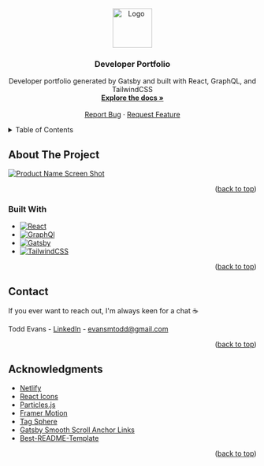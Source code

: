 <a name="readme-top"></a>

<!-- PROJECT LOGO -->
<br />
<div align="center">
  <a href="https://github.com/tomiev/portfolio">
    <img src="public/favicon.ico" alt="Logo" width="80" height="80">
  </a>

<h3 align="center">Developer Portfolio</h3>

  <p align="center">
    Developer portfolio generated by Gatsby and built with React, GraphQL, and TailwindCSS
    <br />
    <a href="https://github.com/tomiev/portfolio"><strong>Explore the docs »</strong></a>
    <br />
    <br />
    <a href="https://github.com/tomiev/portfolio/issues">Report Bug</a>
    ·
    <a href="https://github.com/tomiev/portfolio/issues">Request Feature</a>
  </p>
</div>



<!-- TABLE OF CONTENTS -->
<details>
  <summary>Table of Contents</summary>
  <ol>
    <li>
      <a href="#about-the-project">About The Project</a>
      <ul>
        <li><a href="#built-with">Built With</a></li>
      </ul>
    </li>
    <li><a href="#contact">Contact</a></li>
    <li><a href="#acknowledgments">Acknowledgments</a></li>
  </ol>
</details>



<!-- ABOUT THE PROJECT -->
## About The Project

[![Product Name Screen Shot][product-screenshot]](https://toddevans.dev)

<p align="right">(<a href="#readme-top">back to top</a>)</p>



### Built With

* [![React][React.js]][React-url]
* [![GraphQl][GraphQL]][GraphQL-url]
* [![Gatsby][Gatsby]][Gatsby-url]
* [![TailwindCSS][TailwindCSS]][TailwindCSS-url]

<p align="right">(<a href="#readme-top">back to top</a>)</p>

<!-- CONTACT -->
## Contact

If you ever want to reach out, I'm always keen for a chat ☕️

Todd Evans - [LinkedIn](https://linkedin.com/in/todd-evans-te) - evansmtodd@gmail.com

<p align="right">(<a href="#readme-top">back to top</a>)</p>



<!-- ACKNOWLEDGMENTS -->
## Acknowledgments

* [Netlify](https://www.netlify.com/)
* [React Icons](https://react-icons.github.io/react-icons/search)
* [Particles.js](https://vincentgarreau.com/particles.js/)
* [Framer Motion](https://www.framer.com/motion/)
* [Tag Sphere](https://github.com/jjsanmartino03/react-tag-sphere)
* [Gatsby Smooth Scroll Anchor Links](https://www.gatsbyjs.com/plugins/gatsby-plugin-anchor-links/)
* [Best-README-Template](https://github.com/othneildrew/Best-README-Template)

<p align="right">(<a href="#readme-top">back to top</a>)</p>



<!-- MARKDOWN LINKS & IMAGES -->
<!-- https://www.markdownguide.org/basic-syntax/#reference-style-links -->
[contributors-shield]: https://img.shields.io/github/contributors/github_username/repo_name.svg?style=for-the-badge
[contributors-url]: https://github.com/github_username/repo_name/graphs/contributors
[forks-shield]: https://img.shields.io/github/forks/github_username/repo_name.svg?style=for-the-badge
[forks-url]: https://github.com/github_username/repo_name/network/members
[stars-shield]: https://img.shields.io/github/stars/github_username/repo_name.svg?style=for-the-badge
[stars-url]: https://github.com/github_username/repo_name/stargazers
[issues-shield]: https://img.shields.io/github/issues/github_username/repo_name.svg?style=for-the-badge
[issues-url]: https://github.com/github_username/repo_name/issues
[license-shield]: https://img.shields.io/github/license/github_username/repo_name.svg?style=for-the-badge
[license-url]: https://github.com/github_username/repo_name/blob/master/LICENSE.txt
[linkedin-shield]: https://img.shields.io/badge/-LinkedIn-black.svg?style=for-the-badge&logo=linkedin&colorB=555
[linkedin-url]: https://linkedin.com/in/linkedin_username
[product-screenshot]: images/screenshot.png
[React.js]: https://img.shields.io/badge/React-20232A?style=for-the-badge&logo=react&logoColor=61DAFB
[React-url]: https://reactjs.org/
[GraphQL]: https://img.shields.io/badge/-GraphQL-E10098?style=for-the-badge&logo=graphql&logoColor=white
[GraphQL-url]: https://graphql.org
[Gatsby]: https://img.shields.io/badge/Gatsby-%23663399.svg?style=for-the-badge&logo=gatsby&logoColor=white
[Gatsby-url]: https://www.gatsbyjs.com/
[TailwindCSS]: https://img.shields.io/badge/tailwindcss-%2338B2AC.svg?style=for-the-badge&logo=tailwind-css&logoColor=white
[TailwindCSS-url]: https://tailwindcss.com
